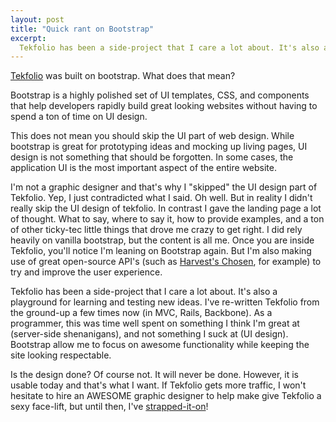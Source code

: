 ```yaml
---
layout: post
title: "Quick rant on Bootstrap"
excerpt:
  Tekfolio has been a side-project that I care a lot about. It's also a playground for learning and testing new ideas. I've re-written Tekfolio from the ground-up a few times now (in MVC, Rails, Backbone). As a programmer, this was time well spent on something I think I'm great at (server-side shenanigans), and not something I suck at (UI design). Bootstrap allow me to focus on awesome functionality while keeping the site looking respectable.
---
```


[Tekfolio](http://www.tekfolio.me) was built on bootstrap. What does that mean?

Bootstrap is a highly polished set of UI templates, CSS, and components that help developers rapidly build great looking websites without having to spend a ton of time on UI design.

This does not mean you should skip the UI part of web design. While bootstrap is great for prototyping ideas and mocking up living pages, UI design is not something that should be forgotten. In some cases, the application UI is the most important aspect of the entire website.

I'm not a graphic designer and that's why I "skipped" the UI design part of Tekfolio. Yep, I just contradicted what I said. Oh well. But in reality I didn't really skip the UI design of tekfolio. In contrast I gave the landing page a lot of thought. What to say, where to say it, how to provide examples, and a ton of other ticky-tec little things that drove me crazy to get right. I did rely heavily on vanilla bootstrap, but the content is all me. Once you are inside Tekfolio, you'll notice I'm leaning on Bootstrap again. But I'm also making use of great open-source API's (such as [Harvest's Chosen](http://harvesthq.github.com/chosen/), for example) to try and improve the user experience.

Tekfolio has been a side-project that I care a lot about. It's also a playground for learning and testing new ideas. I've re-written Tekfolio from the ground-up a few times now (in MVC, Rails, Backbone). As a programmer, this was time well spent on something I think I'm great at (server-side shenanigans), and not something I suck at (UI design). Bootstrap allow me to focus on awesome functionality while keeping the site looking respectable.

Is the design done? Of course not. It will never be done. However, it is usable today and that's what I want. If Tekfolio gets more traffic, I won't hesitate to hire an AWESOME graphic designer to help make give Tekfolio a sexy face-lift, but until then, I've [strapped-it-on](https://twitter.com/#!/mdo/status/170639576300396544)!